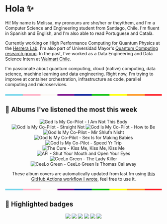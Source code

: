 # Hola ✨
Hi! My name is Melissa, my pronouns are she/her or they/them, and I'm a Computer Science and Engineering student from Santiago, Chile. I'm fluent in Spanish and English, and I'm also able to read Portuguese and Català.

Currently working on High Performance Computing for Quantum Physics at the [Herrera Lab](http://fherreralab.com/). I'm also part of Universidad Mayor's [Quantum Computing research group](https://www.diariomayor.cl/ciencia-um/docentes-y-estudiantes-crean-el-primer-grupo-de-computacion-cuantica-u-mayor.html). In the past, I've worked as a Data Engineering and Data Science Intern at [Walmart Chile](https://github.com/walmartdigital/).

I'm passionate about quantum computing, cloud (native) computing, data science, machine learning and data engineering. Right now, I'm trying to improve at container orchestration, infrastructure as code, parallel computing and microservices.

<img src="hr.png" width="100%" height="5px">

## 🎵 Albums I've listened the most this week
<!-- lastfm -->
<p align="center"><img src="https://lastfm.freetls.fastly.net/i/u/64s/105cb10ff4b24b44aea729f386b3a2e5.jpg" title="God Is My Co-Pilot - I Am Not This Body"> <img src="https://lastfm.freetls.fastly.net/i/u/64s/5691db23fd8f409c8a2cf6e4f0d69911.jpg" title="God Is My Co-Pilot - Straight Not"> <img src="https://lastfm.freetls.fastly.net/i/u/64s/3bc4a513725a4bf787e0b502f542cd0c.jpg" title="God Is My Co-Pilot - How to Be"> <img src="https://lastfm.freetls.fastly.net/i/u/64s/0d1db5e521ab43d3a85fdae027cc16d2.jpg" title="God Is My Co-Pilot - Mir Shlufn Nisht"> <img src="https://lastfm.freetls.fastly.net/i/u/64s/6577974bfa2e41d9af4d9a2499cad3ee.png" title="God Is My Co-Pilot - Sex Is for Making Babies"> <img src="https://lastfm.freetls.fastly.net/i/u/64s/c3cee2a8188c4a4ba5e9232ddc36105b.jpg" title="God Is My Co-Pilot - Speed Yr Trip"> <img src="https://lastfm.freetls.fastly.net/i/u/64s/033b256f69ce0e33d498e9c6b91d1af9.png" title="The Cure - Kiss Me, Kiss Me, Kiss Me"> <img src="https://lastfm.freetls.fastly.net/i/u/64s/bbd56a8d2fc1f3753c54070e94662263.jpg" title="AFI - Shut Your Mouth and Open Your Eyes"> <img src="https://lastfm.freetls.fastly.net/i/u/64s/4a710e50ed1f1bc266918646d52c2d05.jpg" title="CeeLo Green - The Lady Killer"> <img src="https://lastfm.freetls.fastly.net/i/u/64s/d46783aec994163bc6a888aa4db2af51.jpg" title="CeeLo Green - CeeLo Green Is Thomas Callaway"> </p>

<p align="center">These album covers are automatically updated from last.fm using <a href="https://github.com/marketplace/actions/lastfm-to-markdown">this GitHub Actions workflow I wrote</a>, feel free to use it.</p>

<img src="hr.png" width="100%" height="5px">

## 🏅 Highlighted badges
<p align="center" style="vertical-align:middle;">
  <a href="https://www.credly.com/badges/c8caff74-4c34-4211-affe-8bd7692771c8"><img src="https://images.credly.com/size/100x100/images/cf9b772d-7cf9-4c11-9aa7-46ab006f0ce6/IBM_Quantum_Challenge_2021_Achievement_V2.png"></a>
  <a href="https://www.credly.com/badges/52a4021b-34e6-413d-a4bd-cc29d3a686f6"><img src="https://images.credly.com/size/100x100/images/28944969-813a-43b9-944f-7910111ce764/Professional_Certificate_-_Data_Science.png"></a>
  <a href="https://www.credly.com/badges/cfeca386-7b9d-487f-8e2b-b3cfa069c734"><img src="https://images.credly.com/size/100x100/images/ac4daa48-1924-4dc5-80cf-ede5a08bac51/Data_Science_Foundations_Specialization.png"></a>
  <a href="https://www.credly.com/badges/0372a945-8a67-4d57-9643-b46b8dbf2fa6"><img src="https://images.credly.com/size/100x100/images/4a5f4849-54ae-461f-97ad-cb9c9a04eb63/Adv_Data_Science_Specialization.png"></a>
  <a href="https://www.credly.com/badges/348acaad-19d1-4f5a-8a6f-145d80dca3dc"><img src="https://images.credly.com/size/100x100/images/1dee8dee-d779-462e-9fd4-df5119546349/Build_Smart_on_Kubernetes_World_Tour.png"></a>
  <a href="https://google.qwiklabs.com/public_profiles/9fac59c2-c0f1-4b5c-b207-47c9cd7d6072"><img src="https://cdn.qwiklabs.com/GHzcYBb00JYUF9Rgf3D9A4inwRHYnFtISMvcRlb%2FClU%3D" width="100px"></a>
</p>
